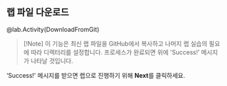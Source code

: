 ## 랩 파일 다운로드

@lab.Activity(DownloadFromGit)

>[!Note] 이 기능은 최신 랩 파일을 GitHub에서 복사하고 나머지 랩 실습의 필요에 따라 디렉터리를 설정합니다. 프로세스가 완료되면 위에 'Success!’ 메시지가 나타날 것입니다.

‘Success!' 메시지를 받으면 랩으로 진행하기 위해 **Next**를 클릭하세요. 
